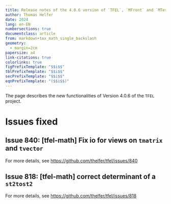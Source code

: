 ```yaml
---
title: Release notes of the 4.0.6 version of `TFEL`, `MFront` and `MTest`
author: Thomas Helfer
date: 2024
lang: en-EN
numbersections: true
documentclass: article
from: markdown+tex_math_single_backslash
geometry:
  - margin=2cm
papersize: a4
link-citations: true
colorlinks: true
figPrefixTemplate: "$$i$$"
tblPrefixTemplate: "$$i$$"
secPrefixTemplate: "$$i$$"
eqnPrefixTemplate: "($$i$$)"
---
```


The page describes the new functionalities of Version 4.0.6 of the
`TFEL` project.

# Issues fixed

## Issue 840: [tfel-math] Fix io for views on `tmatrix` and `tvector`

For more details, see <https://github.com/thelfer/tfel/issues/840>

## Issue 818: [tfel-math] correct determinant of a `st2tost2`

For more details, see <https://github.com/thelfer/tfel/issues/818>
